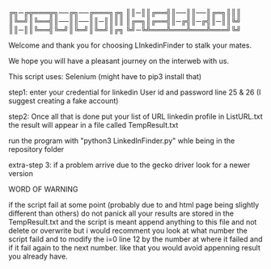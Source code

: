 ╔╗─╔╦═══╦╗──╔╗──╔═══╗╔╗
║║─║║╔══╣║──║║──║╔═╗║║║
║╚═╝║╚══╣║──║║──║║─║║║║
║╔═╗║╔══╣║─╔╣║─╔╣║─║║╚╝
║║─║║╚══╣╚═╝║╚═╝║╚═╝║╔╗
╚╝─╚╩═══╩═══╩═══╩═══╝╚╝

Welcome and thank you for choosing LInkedinFinder to stalk your mates.

We hope you will have a pleasant journey on the interweb with us.

This script uses:
Selenium (might have to pip3 install that)

step1: enter your credential for linkedin User id and password  line 25 & 26
(I suggest creating a fake account)

step2: Once all that is done put your list of URL linkedin profile in ListURL.txt
the result will appear in a file called TempResult.txt

run the program with "python3 LinkedInFinder.py" whle being in the repository folder

extra-step 3: if a problem arrive due to the gecko driver look for a newer version

WORD OF WARNING

if the script fail at some point (probably due to and html page being slightly different than others)
do not panick all your results are stored in the TempResult.txt and the script is meant append anything to this file and not delete or overwrite
but i would recomment you look at what number the script faild and to modify the i=0 line 12 by the number at where it failed and  if it fail again to the next number.
like that you would avoid appenning result you already have.

